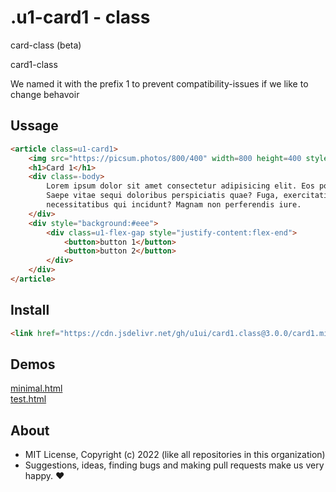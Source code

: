 # .u1-card1 - class
card-class (beta)

card1-class

We named it with the prefix 1 to prevent compatibility-issues if we like to change behavoir

## Ussage

```html
<article class=u1-card1>
    <img src="https://picsum.photos/800/400" width=800 height=400 style="padding:0" alt="image">
    <h1>Card 1</h1>
    <div class=-body>
        Lorem ipsum dolor sit amet consectetur adipisicing elit. Eos porro pariatur ducimus aut?
        Saepe vitae sequi doloribus perspiciatis quae? Fuga, exercitationem voluptatum facilis
        necessitatibus qui incidunt? Magnam non perferendis iure.
    </div>
    <div style="background:#eee">
        <div class=u1-flex-gap style="justify-content:flex-end">
            <button>button 1</button>
            <button>button 2</button>
        </div>
    </div>
</article>
```

## Install

```html
<link href="https://cdn.jsdelivr.net/gh/u1ui/card1.class@3.0.0/card1.min.css" rel=stylesheet>
```

## Demos

[minimal.html](https://raw.githack.com/u1ui/card1.class/main/tests/minimal.html)  
[test.html](https://raw.githack.com/u1ui/card1.class/main/tests/test.html)  

## About

- MIT License, Copyright (c) 2022 <u1> (like all repositories in this organization) <br>
- Suggestions, ideas, finding bugs and making pull requests make us very happy. ♥

